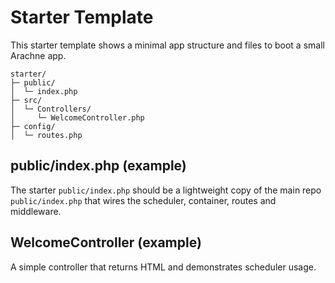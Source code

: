 # Starter Template

This starter template shows a minimal app structure and files to boot a small Arachne app.

```
starter/
├─ public/
│  └─ index.php
├─ src/
│  └─ Controllers/
│     └─ WelcomeController.php
├─ config/
│  └─ routes.php
```

## public/index.php (example)

The starter `public/index.php` should be a lightweight copy of the main repo `public/index.php` that wires the scheduler, container, routes and middleware.

## WelcomeController (example)

A simple controller that returns HTML and demonstrates scheduler usage.